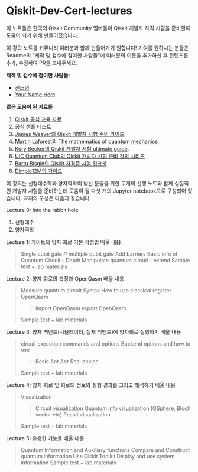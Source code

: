 
# Qiskit-Dev-Cert-lectures

이 노트들은 한국의 Qiskit Community 멤버들이 Qiskit 개발자 자격 시험을 준비할때 도움이 되기 위해 만들어졌습니다.


이 강의 노트를 커뮤니티 여러분과 함께 만들어가기 원합니다! 기여를 원하시는 분들은 Readme의 "제작 및 검수에 참여한 사람들"에 여러분의 이름을 추가하신 후 컨텐츠를 추가, 수정하여 PR을 보내주세요.

<b>제작 및 검수에 참여한 사람들:</b>

- [신소영](@0sophy1)
- [Your Name Here](@your-github-handle)

<b>많은 도움이 된 자료들</b>
1. [Qiskit 공식 교육 자료](http://qiskit.org/learn)
2. [ 공식 샘플 테스트](https://www.ibm.com/training/certification/C0010300)
3. [ James Weaver의 Qiskit 개발자 시험 준비 가이드](https://slides.com/javafxpert/prep-qiskit-dev-cert-exam)
4. [Martin Laforest의 The mathematics of quantum mechanics](http://www.stat.ucla.edu/~ywu/linear.pdf)
5.  [Kory Becker의 Qiskit 개발자 시험 ultimate guide](http://www.primaryobjects.com/2021/09/15/the-ultimate-guide-to-a-quantum-computing-certification-with-qiskit/).
6.  [UIC Quantum Club의 Qiskit 개발자 시험 준비 강의 시리즈](https://www.youtube.com/playlist?list=PL3ZVRVvGqF1cH9SwNKBY-po3HXUPMlghg)
7.  [Bartu Bisgin의 Qiskit 자격증 시험 워크북](https://github.com/bartubisgin/qiskit-certified-exam-workbook)
8.  [Dimple12M의 가이드](https://github.com/dimple12M/Qiskit-Certification-Guide)

이 강의는 선형대수학과 양자역학이 낯선 분들을 위한 두개의 선행 노트와 함께 실질적인 개발자 시험을 준비하는데 도움이 될 다섯 개의 Jupyter notebook으로 구성되어 있습니다.  교재의 구성은 다음과 같습니다.

Lecture 0: Into the rabbit hole
1. 선형대수
2. 양자역학

Lecture 1: 게이트와 양자 회로 기본 작성법
배울 내용
>Single qubit gate //
>multiple qubit gate
>Add barriers
>Basic info of Quantum Circuit - Depth
>Manipulate quantum circuit - extend
>Sample test + lab materials

Lecture 2: 양자 회로의 측정과 OpenQasm
배울 내용
>Measure quantum circuit
>Syntax
>How to use classical register
>OpenQasm
>>import OpenQasm 
>>export OpenQasm
>
>Sample test + lab materials

Lecture 3: 양자 백엔드(시뮬레이터, 실제 백엔드)에 양자회로 실행하기
배울 내용
>circuit execution commands and options 
>Backend options and how to use
>>Basic Aer
>>Aer
>>Real device
>
>Sample test + lab materials


Lecture 4: 양자 회로 및 회로의 정보와 실행 결과를 그리고 해석하기
배울 내용
>Visualization
>>Circuit visualization
>>Quantum info visualization (QSphere, Bloch vector etc)
>>Result visualization
>
>Sample test + lab materials

Lecture 5: 유용한 기능들
배울 내용
>Quantum Information and Auxiliary functions 
>Compare and Construct quantum information
>Use Qiskit Toolkit
>Display and use system information
>Sample test + lab materials
